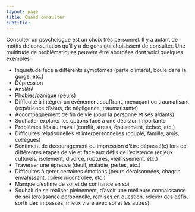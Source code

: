 ```yaml
---
layout: page
title: Quand consulter
subtitle:   
---
```


Consulter un psychologue est un choix très personnel. Il y a autant de motifs de consultation qu’il y a de gens qui choisissent de consulter. Une multitude de problématiques peuvent être abordées dont voici quelques exemples :

- Inquiétude face à différents symptômes (perte d’intérêt, boule dans la gorge, etc.)
- Dépression
- Anxiété
- Phobies/panique (peurs)
- Difficulté à intégrer un événement souffrant, menaçant ou traumatisant (expérience d’abus, de négligence, traumatisante) 
- Accompagnement de fin de vie (pour la personne et ses aidants)
- Souhaiter explorer les options face à une décision importante
- Problèmes liés au travail (conflit, stress, épuisement, échec, etc.)
- Difficultés relationnelles et interpersonnelles (couple, famille, amis, collègues)
- Sentiment de découragement ou impression d’être dépassé(e) lors de différentes étapes de vie et face aux défis de l’existence (enjeux culturels, isolement, divorce, ruptures, vieillissement, etc.) 
- Traverser une épreuve (deuil, maladie, pertes, etc.)
- Difficultés à gérer certaines émotions (peurs déraisonnées, chagrin envahissant, colère incontrôlée, etc.)
- Manque d’estime de soi et de confiance en soi
- Souhait de se réaliser pleinement, d’avoir une meilleure connaissance de soi (croissance personnelle, remises en question, relever des défis, sortir des impasses, mieux vivre avec soi et les autres).

